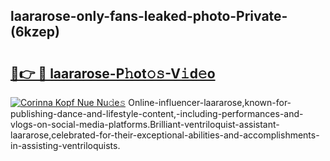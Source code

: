 ## laararose-only-fans​-leaked-photo​-Private-(6kzep)


# <h2><a href="https://mediaupload.pro?title=laararose&ref=git">🔗👉 🔴 laararose-P𝚑ot𝚘𝚜-V𝚒d𝚎o</a></h2>

[![Corinna Kopf Nue Nu𝚍e𝚜](https://i.imgur.com/0qMVB7G.gif)](https://mediaupload.pro?title=laararose&ref=git)
Online-influencer-laararose,known-for-publishing-dance-and-lifestyle-content,-including-performances-and-vlogs-on-social-media-platforms.Brilliant-ventriloquist-assistant-laararose,celebrated-for-their-exceptional-abilities-and-accomplishments-in-assisting-ventriloquists.  